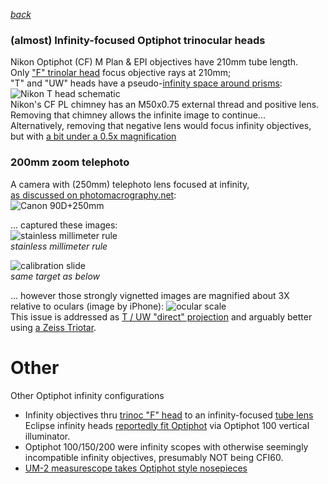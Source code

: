 ---
---
 *[back](photo)*  

### (almost) Infinity-focused Optiphot trinocular heads  
Nikon Optiphot (CF) M Plan & EPI objectives have 210mm tube length.  
Only ["F" trinolar head](Trinoc/#F) focus objective rays at 210mm;  
"T" and "UW" heads have a pseudo-[infinity space around prisms](https://www.microbehunter.com/microscopy-forum/viewtopic.php?f=28&t=9092&start=60#p93275):
![Nikon T head schematic](http://www.photomacrography.net/forum/userpix/3229_Nikon_lightpath_1.jpg)  
Nikon's CF PL chimney has an M50x0.75 external thread and positive lens.  
Removing that chimney allows the infinite image to continue...  
Alternatively, removing that negative lens would focus infinity objectives,  
but with [a bit under a 0.5x magnification](https://www.microbehunter.com/microscopy-forum/viewtopic.php?f=12&t=16289)  

### 200mm zoom telephoto
A camera with (250mm) telephoto lens focused at infinity,  
[as discussed on photomacrography.net](https://www.photomacrography.net/forum/viewtopic.php?t=9438):  
![Canon 90D+250mm](/microscope/NikonImages/Optiphot_Infinity.jpg)  

... captured these images:  
![stainless millimeter rule](/microscope/Nikon/Images/mmRule.jpg)   
*stainless millimeter rule*  

![calibration slide](/microscope/Nikon/Images/EPIscale.jpg)  
*same target as below*  

... however those strongly vignetted images are magnified about 3X  
relative to oculars (image by iPhone):
![ocular scale](/microscope/Nikon/Images/AfocalEPIscale.jpg)  
This issue is addressed as [T / UW "direct" projection](Trinoc/#T-UW)
and arguably better using [a Zeiss Triotar](../../static/Canon/#Triotar).  

# Other  
Other Optiphot infinity configurations
- Infinity objectives thru [trinoc "F" head](Trinoc/#F) to an infinity-focused [tube lens](../tube)  
  Eclipse infinity heads [reportedly fit Optiphot](https://lavinia.as.arizona.edu/~mtuell/scopes/Eclipse.php) via Optiphot 100 vertical illuminator.  
- Optiphot 100/150/200 were infinity scopes with otherwise seemingly incompatible infinity objectives,
  presumably NOT being CFI60.  
- [UM-2 measurescope takes Optiphot style nosepieces](https://www.photomacrography.net/forum/viewtopic.php?f=25&t=43442)  

